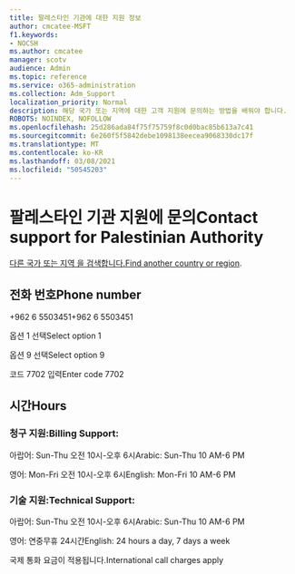 ```yaml
---
title: 팔레스타인 기관에 대한 지원 정보
author: cmcatee-MSFT
f1.keywords:
- NOCSH
ms.author: cmcatee
manager: scotv
audience: Admin
ms.topic: reference
ms.service: o365-administration
ms.collection: Adm_Support
localization_priority: Normal
description: 해당 국가 또는 지역에 대한 고객 지원에 문의하는 방법을 배워야 합니다.
ROBOTS: NOINDEX, NOFOLLOW
ms.openlocfilehash: 25d286ada84f75f75759f8c0d0bac85b613a7c41
ms.sourcegitcommit: 6e260f5f5842debe1098138eecea9068330dc17f
ms.translationtype: MT
ms.contentlocale: ko-KR
ms.lasthandoff: 03/08/2021
ms.locfileid: "50545203"
---
```

# <a name="contact-support-for-palestinian-authority"></a><span data-ttu-id="fc83c-103">팔레스타인 기관 지원에 문의</span><span class="sxs-lookup"><span data-stu-id="fc83c-103">Contact support for Palestinian Authority</span></span>

<span data-ttu-id="fc83c-104">[다른 국가 또는 지역 을 검색합니다.](../contact-support-for-business-products.md)</span><span class="sxs-lookup"><span data-stu-id="fc83c-104">[Find another country or region](../contact-support-for-business-products.md).</span></span>

## <a name="phone-number"></a><span data-ttu-id="fc83c-105">전화 번호</span><span class="sxs-lookup"><span data-stu-id="fc83c-105">Phone number</span></span>
<span data-ttu-id="fc83c-106">+962 6 5503451</span><span class="sxs-lookup"><span data-stu-id="fc83c-106">+962 6 5503451</span></span>

<span data-ttu-id="fc83c-107">옵션 1 선택</span><span class="sxs-lookup"><span data-stu-id="fc83c-107">Select option 1</span></span>

<span data-ttu-id="fc83c-108">옵션 9 선택</span><span class="sxs-lookup"><span data-stu-id="fc83c-108">Select option 9</span></span>

<span data-ttu-id="fc83c-109">코드 7702 입력</span><span class="sxs-lookup"><span data-stu-id="fc83c-109">Enter code 7702</span></span>

## <a name="hours"></a><span data-ttu-id="fc83c-110">시간</span><span class="sxs-lookup"><span data-stu-id="fc83c-110">Hours</span></span>
### <a name="billing-support"></a><span data-ttu-id="fc83c-111">청구 지원:</span><span class="sxs-lookup"><span data-stu-id="fc83c-111">Billing Support:</span></span>

<span data-ttu-id="fc83c-112">아랍어: Sun-Thu 오전 10시-오후 6시</span><span class="sxs-lookup"><span data-stu-id="fc83c-112">Arabic: Sun-Thu 10 AM-6 PM</span></span>

<span data-ttu-id="fc83c-113">영어: Mon-Fri 오전 10시-오후 6시</span><span class="sxs-lookup"><span data-stu-id="fc83c-113">English: Mon-Fri 10 AM-6 PM</span></span>

### <a name="technical-support"></a><span data-ttu-id="fc83c-114">기술 지원:</span><span class="sxs-lookup"><span data-stu-id="fc83c-114">Technical Support:</span></span>

<span data-ttu-id="fc83c-115">아랍어: Sun-Thu 오전 10시-오후 6시</span><span class="sxs-lookup"><span data-stu-id="fc83c-115">Arabic: Sun-Thu 10 AM-6 PM</span></span>

<span data-ttu-id="fc83c-116">영어: 연중무휴 24시간</span><span class="sxs-lookup"><span data-stu-id="fc83c-116">English: 24 hours a day, 7 days a week</span></span>

<span data-ttu-id="fc83c-117">국제 통화 요금이 적용됩니다.</span><span class="sxs-lookup"><span data-stu-id="fc83c-117">International call charges apply</span></span>
